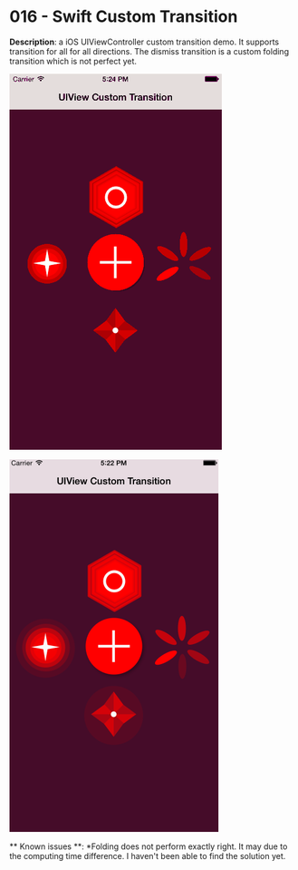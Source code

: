 # 016 - Swift Custom Transition 

**Description**:  a iOS UIViewController custom transition demo. It supports transition for all for all directions. The dismiss transition is a custom folding transition which is not perfect yet.  


![Swift Snapshot](https://github.com/vidaaudrey/016-CustomTransitions/blob/master/_snapshot/snapshot.gif)

![Swift Snapshot](https://github.com/vidaaudrey/016-CustomTransitions/blob/master/_snapshot/snapshot1.png)




** Known issues **: 
*Folding does not perform exactly right. It may due to the computing time difference. I haven't been able to find the solution yet. 
